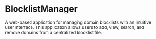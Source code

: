 # BlocklistManager
A web-based application for managing domain blocklists with an intuitive user interface. This application allows users to add, view, search, and remove domains from a centralized blocklist file.
